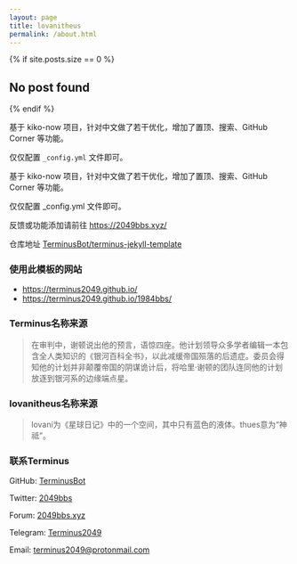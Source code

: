 ```yaml
---
layout: page
title: lovanitheus
permalink: /about.html
---
```


{% if site.posts.size == 0 %}
  <h2>No post found</h2>
{% endif %}


基于 kiko-now 项目，针对中文做了若干优化，增加了置顶、搜索、GitHub Corner 等功能。

仅仅配置 `_config.yml` 文件即可。

基于 kiko-now 项目，针对中文做了若干优化，增加了置顶、搜索、GitHub Corner 等功能。

仅仅配置 _config.yml 文件即可。

反馈或功能添加请前往 <https://2049bbs.xyz/>

仓库地址 [TerminusBot/terminus-jekyll-template](https://github.com/TerminusBot/terminus-jekyll-template)

### 使用此模板的网站
* https://terminus2049.github.io/
* https://terminus2049.github.io/1984bbs/

### Terminus名称来源

> 在审判中，谢顿说出他的预言，语惊四座。他计划领导众多学者编辑一本包含全人类知识的《银河百科全书》，以此减缓帝国殒落的后遗症。委员会得知他的计划并非颠覆帝国的阴谋诡计后，将哈里·谢顿的团队连同他的计划放逐到银河系的边缘端点星。

### lovanitheus名称来源

> lovani为《星球日记》中的一个空间，其中只有蓝色的液体。thues意为“神祗”。

### 联系Terminus

GitHub: [TerminusBot](https://github.com/TerminusBot)

Twitter: [2049bbs](https://www.twitter.com/2049bbs)

Forum: [2049bbs.xyz](https://2049bbs.xyz)

Telegram: [Terminus2049](https://t.me/terminus_9402)

Email: terminus2049@protonmail.com
